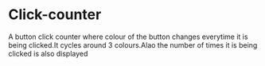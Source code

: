 # Click-counter
A button click counter where colour of the button changes everytime it is being clicked.It cycles around 3 colours.Alao the number of times it is being clicked is also displayed
